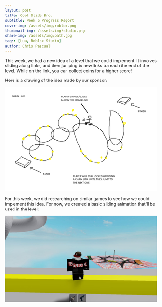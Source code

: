 ```yaml
---
layout: post
title: Cool Slide Bro.
subtitle: Week 5 Progress Report
cover-img: /assets/img/roblox.png
thumbnail-img: /assets/img/studio.png
share-img: /assets/img/path.jpg
tags: [Lua, Roblox Studio]
author: Chris Pascual
---
```


This week, we had a new idea of a level that we could implement. It involves sliding along 
links, and then jumping to new links to reach the end of the level. While on the link,
you can collect coins for a higher score! 

Here is a drawing of the idea made by our sponsor:

<img src="/assets/img/chainjump.png" alt="chainjump.png">

For this week, we did researching on similar games to see how we could implement this idea.
For now, we created a basic sliding animation that'll be used in the level:

<img src="/assets/img/boardslide.JPG" alt="boardslide.JPG">

